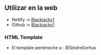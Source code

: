 ## Utilizar en la web

- Netlify -> [Blackjackv1]( https://app-todo-v1.netlify.app/)
- Github -> [Blackjackv1](https://francopig.github.io/blackjackv2/)

### HTML Template

- El template perteneche a : @SindreSorhus
